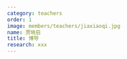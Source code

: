 ```yaml
---
category: teachers
order: 1
image: members/teachers/jiaxiaoqi.jpg
name: 贾晓启
title: 博导
research: xxx
---
```


